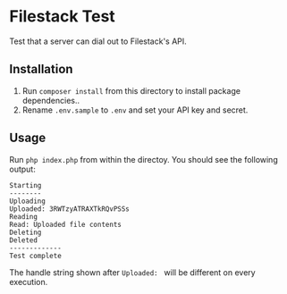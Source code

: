 # Filestack Test

Test that a server can dial out to Filestack's API.

## Installation

1. Run `composer install` from this directory to install package dependencies..
2. Rename `.env.sample` to `.env` and set your API key and secret.

## Usage

Run `php index.php` from within the directoy.  You should see the following output:

```
Starting
--------
Uploading
Uploaded: 3RWTzyATRAXTkRQvPSSs
Reading
Read: Uploaded file contents
Deleting
Deleted
-------------
Test complete
```

The handle string shown after `Uploaded: ` will be different on every execution.
